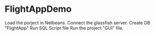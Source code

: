 # FlightAppDemo
Load the porject in Netbeans.
Connect the glassfish server.
Create DB "FlightApp"
Run SQL Script file
Run the project "GUI" file. 
